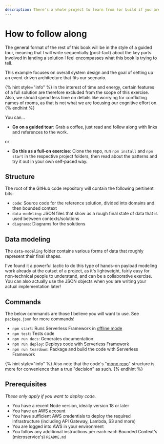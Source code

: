 ```yaml
---
description: There's a whole project to learn from (or build if you are so inclined).
---
```


# How to follow along

The general format of the rest of this book will be in the style of a guided tour, meaning that I will write sequentially (post-fact) about the key parts involved in landing a solution I feel encompasses what this book is trying to tell.

This example focuses on overall system design and the goal of setting up an event-driven architecture that fits our scenario.

{% hint style="info" %}
In the interest of time and energy, certain features of a full solution are therefore excluded from the scope of this exercise. Also, we should spend less time on details like worrying for conflicting names of rooms, as that is not what we are focusing our cognitive effort on.
{% endhint %}

You can...

- **Go on a guided tour**: Grab a coffee, just read and follow along with links and references to the work.

or

- **Do this as a full-on exercise**: Clone the repo, run `npm install` and `npm start` in the respective project folders, then read about the patterns and try it out in your own self-paced way.

## Structure

The root of the GitHub code repository will contain the following pertinent bits:

- `code`: Source code for the reference solution, divided into domains and then bounded context
- `data-modeling`: JSON files that show us a rough final state of data that is used between contexts/solutions
- `diagrams`: Diagrams for the solutions

## Data modeling

The `data-modeling` folder contains various forms of data that roughly represent their final shapes.

I've found it a powerful tactic to do this type of hands-on payload modeling work already at the outset of a project, as it's lightweight, fairly easy for non-technical people to understand, and can be a collaborative exercise. You can also actually use the JSON objects when you are writing your actual implementation later!

## Commands

The below commands are those I believe you will want to use. See `package.json` for more commands!

- `npm start`: Runs Serverless Framework in [offline mode](https://www.serverless.com/plugins/serverless-offline)
- `npm test`: Tests code
- `npm run docs`: Generates documentation
- `npm run deploy`: Deploys code with Serverless Framework
- `npm run teardown`: Package and build the code with Serverless Framework

{% hint style="info" %}
Also note that the code's "[mono repo](https://monorepo.tools)" structure is more for convenience than a true "decision" as such.
{% endhint %}

## Prerequisites

_These only apply if you want to deploy code._

- You have a recent Node version, ideally version 18 or later
- You have an AWS account
- You have sufficient AWS credentials to deploy the required infrastructure (including API Gateway, Lambda, S3 and more)
- You are logged into AWS in your environment
- You follow any additional instructions per each each Bounded Context's (microservice's) `README.md`
